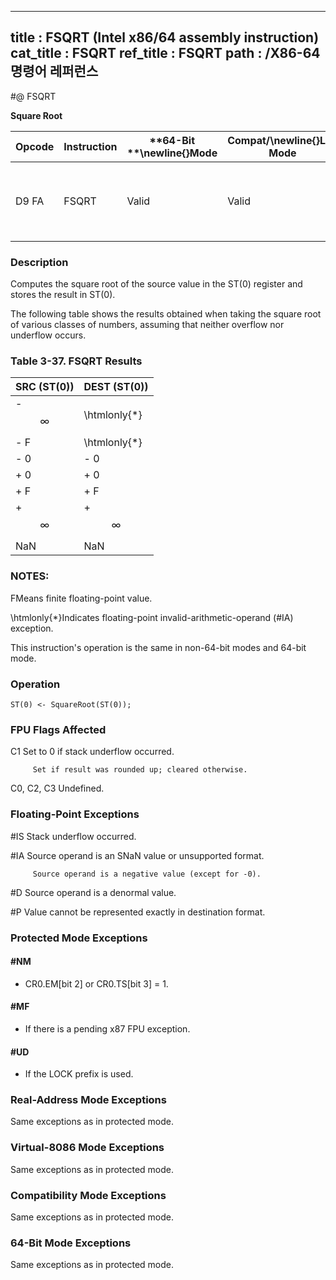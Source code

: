 ----------------------------
title : FSQRT (Intel x86/64 assembly instruction)
cat_title : FSQRT
ref_title : FSQRT
path : /X86-64 명령어 레퍼런스
----------------------------
#@ FSQRT

**Square Root**

|**Opcode**|**Instruction**|**64-Bit **\newline{}**Mode**|**Compat/**\newline{}**Leg Mode**|**Description**|
|----------|---------------|-----------------------------|---------------------------------|---------------|
|D9 FA|FSQRT|Valid|Valid|Computes square root of ST(0) and stores the result in ST(0).|
### Description


Computes the square root of the source value in the ST(0) register and stores the result in ST(0).

The following table shows the results obtained when taking the square root of various classes of numbers, assuming that neither overflow nor underflow occurs.

### Table 3-37.  FSQRT Results


|**SRC (ST(0))**|**DEST (ST(0))**|
|---------------|----------------|
|- $$\infty$$|\htmlonly{*}|
|- F|\htmlonly{*}|
|- 0|- 0|
|+ 0|+ 0|
|+ F|+ F|
|+ $$\infty$$|+ $$\infty$$|
|NaN|NaN |
### NOTES:


FMeans finite floating-point value.

\htmlonly{*}Indicates floating-point invalid-arithmetic-operand (#IA) exception.

This instruction's operation is the same in non-64-bit modes and 64-bit mode.


### Operation

```info-verb
ST(0) <- SquareRoot(ST(0));
```
### FPU Flags Affected


C1 Set to 0 if stack underflow occurred.

         Set if result was rounded up; cleared otherwise.

C0, C2, C3  Undefined.

### Floating-Point Exceptions


#IS Stack underflow occurred.

#IA Source operand is an SNaN value or unsupported format.

         Source operand is a negative value (except for -0).

#D Source operand is a denormal value.

#P Value cannot be represented exactly in destination format.


### Protected Mode Exceptions

#### #NM
* CR0.EM[bit 2] or CR0.TS[bit 3] = 1.

#### #MF
* If there is a pending x87 FPU exception.

#### #UD
* If the LOCK prefix is used.

### Real-Address Mode Exceptions



Same exceptions as in protected mode.


### Virtual-8086 Mode Exceptions



Same exceptions as in protected mode.


### Compatibility Mode Exceptions



Same exceptions as in protected mode.


### 64-Bit Mode Exceptions



Same exceptions as in protected mode.

